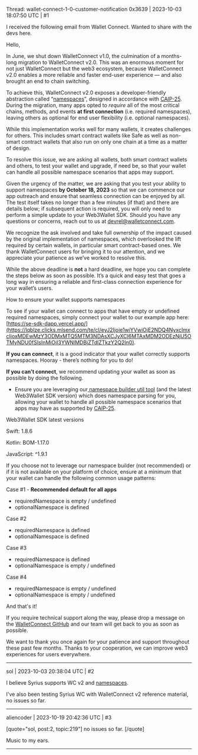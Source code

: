 Thread: wallet-connect-1-0-customer-notification
0x3639 | 2023-10-03 18:07:50 UTC | #1

I received the following email from Wallet Connect.  Wanted to share with the devs here.

Hello,

In June, we shut down WalletConnect v1.0, the culmination of a months-long migration to WalletConnect v2.0. This was an enormous moment for not just WalletConnect but the web3 ecosystem, because WalletConnect v2.0 enables a more reliable and faster end-user experience — and also brought an end to chain switching.

To achieve this, WalletConnect v2.0 exposes a developer-friendly abstraction called “[namespaces](https://lqblze.clicks.mlsend.com/te/cl/eyJ2Ijoie1wiYVwiOjE2NDQ4NyxcImxcIjoxMDEwMzY3ODMxMDMzNzk0MDIsXCJyXCI6MTAxMDM2ODEzNjU5OTMyNDU0fSIsInMiOiI5MTdhODBkYmVjMTc5YTI4In0)”, designed in accordance with [CAIP-25](https://lqblze.clicks.mlsend.com/te/cl/eyJ2Ijoie1wiYVwiOjE2NDQ4NyxcImxcIjoxMDEwMzY3ODMxMDg2MjIyODMsXCJyXCI6MTAxMDM2ODEzNjU5OTMyNDU0fSIsInMiOiIxYTNhOTNiNDdlMTc3NDc4In0). During the migration, many apps opted to *require* all of the most critical chains, methods, and events **at first connection** (i.e. required namespaces), leaving others as optional for end user flexibility (i.e. optional namespaces).

While this implementation works well for many wallets, it creates challenges for others. This includes smart contract wallets like Safe as well as non-smart contract wallets that also run on only one chain at a time as a matter of design.

To resolve this issue, we are asking all wallets, both smart contract wallets and others, to test your wallet and upgrade, if need be, so that your wallet can handle all possible namespace scenarios that apps may support.

Given the urgency of the matter, we are asking that you test your ability to support namespaces **by October 18, 2023** so that we can commence our app outreach and ensure that seamless connection can be enjoyed by all. The test itself takes no longer than a few minutes (if that) and there are details below; if subsequent action is required, you will only need to perform a simple update to your Web3Wallet SDK. Should you have any questions or concerns, reach out to us at [devrel@walletconnect.com](mailto:devrel@walletconnect.com).

We recognize the ask involved and take full ownership of the impact caused by the original implementation of namespaces, which overlooked the lift required by certain wallets, in particular smart contract-based ones. We thank WalletConnect users for bringing it to our attention, and we appreciate your patience as we’ve worked to resolve this.

While the above deadline is **not** a hard deadline, we hope you can complete the steps below as soon as possible. It’s a quick and easy test that goes a long way in ensuring a reliable and first-class connection experience for your wallet’s users.

How to ensure your wallet supports namespaces

To see if your wallet can connect to apps that have empty or undefined required namespaces, simply connect your wallet to our example app here: [https://se-sdk-dapp.vercel.app/](https://lqblze.clicks.mlsend.com/te/cl/eyJ2Ijoie1wiYVwiOjE2NDQ4NyxcImxcIjoxMDEwMzY3ODMxMTQ5MTM3NDAsXCJyXCI6MTAxMDM2ODEzNjU5OTMyNDU0fSIsInMiOiI3YWNlMDBjZTdlZTkzY2Q2In0).

**If you can connect**, it is a good indicator that your wallet correctly supports namespaces. Hooray - there’s nothing for you to do!

**If you can’t connect**, we recommend updating your wallet as soon as possible by doing the following.

* Ensure you are leveraging our[ namespace builder util tool](https://lqblze.clicks.mlsend.com/te/cl/eyJ2Ijoie1wiYVwiOjE2NDQ4NyxcImxcIjoxMDEwMzY3ODMxMTgwNTk0NjksXCJyXCI6MTAxMDM2ODEzNjU5OTMyNDU0fSIsInMiOiIwZjhhYTkwZTk2ZDJjNjY4In0) (and the latest Web3Wallet SDK version) which does namespace parsing for you, allowing your wallet to handle all possible namespace scenarios that apps may have as supported by [CAIP-25](https://lqblze.clicks.mlsend.com/te/cl/eyJ2Ijoie1wiYVwiOjE2NDQ4NyxcImxcIjoxMDEwMzY3ODMxMjMzMDIzNTAsXCJyXCI6MTAxMDM2ODEzNjU5OTMyNDU0fSIsInMiOiJiMDIwNmFjNDhiYTkyNWY2In0).

Web3Wallet SDK latest versions

Swift: 1.8.6

Kotlin: BOM-1.17.0

JavaScript: ^1.9.1

If you choose not to leverage our namespace builder (not recommended) or if it is not available on your platform of choice, ensure at a minimum that your wallet can handle the following common usage patterns:

Case #1 - **Recommended default for all apps**

* requiredNamespace is empty / undefined
* optionalNamespace is defined

Case #2

* requiredNamespace is defined
* optionalNamespace is defined

Case #3

* requiredNamespace is defined
* optionalNamespace is empty / undefined

Case #4

* requiredNamespace is empty / undefined
* optionalNamespace is empty / undefined

And that's it!

If you require technical support along the way, please drop a message on the [WalletConnect GitHub](https://lqblze.clicks.mlsend.com/te/cl/eyJ2Ijoie1wiYVwiOjE2NDQ4NyxcImxcIjoxMDEwMzY3ODMxMjk1OTM4MDcsXCJyXCI6MTAxMDM2ODEzNjU5OTMyNDU0fSIsInMiOiJlZmY5ZTQzYzBkMzVhYjlhIn0) and our team will get back to you as soon as possible.

We want to thank you once again for your patience and support throughout these past few months. Thanks to your cooperation, we can improve web3 experiences for users everywhere.

-------------------------

sol | 2023-10-03 20:38:04 UTC | #2

I believe Syrius supports WC v2 and [namespaces](https://github.com/zenon-network/syrius/blob/master/lib/services/wallet_connect_service.dart#L400).

I've also been testing Syrius WC with WalletConnect v2 reference material, no issues so far.

-------------------------

aliencoder | 2023-10-19 20:42:36 UTC | #3

[quote="sol, post:2, topic:219"]
no issues so far.
[/quote]

Music to my ears.

-------------------------


